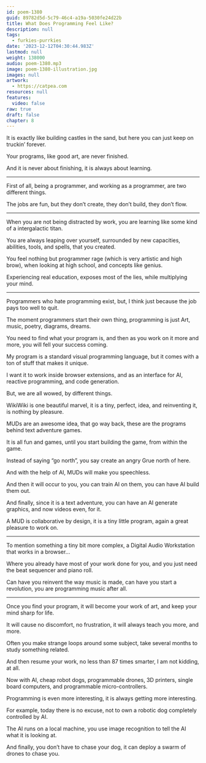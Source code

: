 ```yaml
---
id: poem-1380
guid: 89782d5d-5c79-46c4-a19a-5030fe24d22b
title: What Does Programming Feel Like?
description: null
tags:
  - furkies-purrkies
date: '2023-12-12T04:30:44.983Z'
lastmod: null
weight: 138000
audio: poem-1380.mp3
image: poem-1380-illustration.jpg
images: null
artwork:
  - https://catpea.com
resources: null
features:
  video: false
raw: true
draft: false
chapter: 8
---
```


It is exactly like building castles in the sand,
but here you can just keep on truckin’ forever.

Your programs, like good art,
are never finished.

And it is never about finishing,
it is always about learning.

---

First of all, being a programmer,
and working as a programmer, are two different things.

The jobs are fun, but they don’t create,
they don’t build, they don’t flow.

---

When you are not being distracted by work,
you are learning like some kind of a intergalactic titan.

You are always leaping over yourself,
surrounded by new capacities, abilities, tools, and spells, that you created.

You feel nothing but programmer rage (which is very artistic and high brow),
when looking at high school, and concepts like genius.

Experiencing real education,
exposes most of the lies, while multiplying your mind.

---

Programmers who hate programming exist,
but, I think just because the job pays too well to quit.

The moment programmers start their own thing,
programming is just Art, music, poetry, diagrams, dreams.

You need to find what your program is,
and then as you work on it more and more, you will fell your success coming.

My program is a standard visual programming language,
but it comes with a ton of stuff that makes it unique.

I want it to work inside browser extensions,
and as an interface for AI, reactive programming, and code generation.

But, we are all wowed,
by different things.

WikiWiki is one beautiful marvel,
it is a tiny, perfect, idea, and reinventing it, is nothing by pleasure.

MUDs are an awesome idea, that go way back,
these are the programs behind text adventure games.

It is all fun and games,
until you start building the game, from within the game.

Instead of saying “go north”,
you say create an angry Grue north of here.

And with the help of AI,
MUDs will make you speechless.

And then it will occur to you, you can train AI on them,
you can have AI build them out.

And finally, since it is a text adventure,
you can have an AI generate graphics, and now videos even, for it.

A MUD is collaborative by design,
it is a tiny little program, again a great pleasure to work on.

---

To mention something a tiny bit more complex,
a Digital Audio Workstation that works in a browser…

Where you already have most of your work done for you,
and you just need the beat sequencer and piano roll.

Can have you reinvent the way music is made,
can have you start a revolution, you are programming music after all.

---

Once you find your program,
it will become your work of art, and keep your mind sharp for life.

It will cause no discomfort, no frustration,
it will always teach you more, and more.

Often you make strange loops around some subject,
take several months to study something related.

And then resume your work,
no less than 87 times smarter, I am not kidding, at all.

Now with AI, cheap robot dogs, programmable drones, 3D printers,
single board computers, and programmable micro-controllers.

Programming is even more interesting,
it is always getting more interesting.

For example, today there is no excuse,
not to own a robotic dog completely controlled by AI.

The AI runs on a local machine,
you use image recognition to tell the AI what it is looking at.

And finally, you don’t have to chase your dog,
it can deploy a swarm of drones to chase you.
